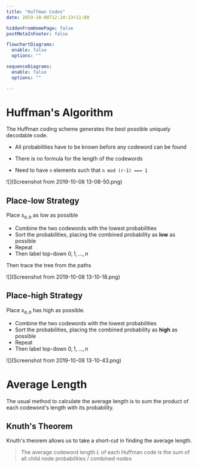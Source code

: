 ```yaml
---
title: "Huffman Codes"
date: 2019-10-08T12:24:13+11:00

hiddenFromHomePage: false
postMetaInFooter: false

flowchartDiagrams:
  enable: false
  options: ""

sequenceDiagrams: 
  enable: false
  options: ""

---
```


# Huffman's Algorithm

The Huffman coding scheme generates the best possible uniquely decodable code.  

* All probabilities have to be known before any codeword can be found
* There is no formula for the length of the codewords

* Need to have `n` elements such that `n mod (r-1) === 1`

![](Screenshot from 2019-10-08 13-08-50.png)

## Place-low Strategy

Place $s_{a,b}$ as low as possible

* Combine the two codewords with the lowest probabilities
* Sort the probabilities, placing the combined probability as **low** as possible
* Repeat
* Then label top-down $0, 1, ..., n$

Then trace the tree from the paths

![](Screenshot from 2019-10-08 13-10-18.png)



## Place-high Strategy

Place $s_{a,b}$ has high as possible.

* Combine the two codewords with the lowest probabilities
* Sort the probabilities, placing the combined probability as **high** as possible
* Repeat
* Then label top-down $0, 1, ..., n$

![](Screenshot from 2019-10-08 13-10-43.png)

# Average Length

The usual method to calculate the average length is to sum the product of each codeword's length with its probability.

## Knuth's Theorem

Knuth's theorem allows us to take a short-cut in finding the average length.

> The average codeword length $L$ of each Huffman code is the sum of all child node probabilities / combined nodes